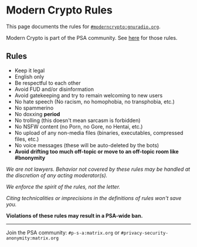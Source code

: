 # Modern Crypto Rules

This page documents the rules for
[`#moderncrypto:gnuradio.org`](https://matrix.to/#/#moderncrypto:matrix.anonymousplanet.org).

Modern Crypto is part of the PSA community. See
[here](https://psa.anonymousplanet.org/) for those rules.

## Rules

- Keep it legal
- English only
- Be respectful to each other
- Avoid FUD and/or disinformation
- Avoid gatekeeping and try to remain welcoming to new users
- No hate speech (No racism, no homophobia, no transphobia, etc.)
- No spammerino
- No doxxing **period**
- No trolling (this doesn't mean sarcasm is forbidden)
- No NSFW content (no Porn, no Gore, no Hentai, etc.)
- No upload of any non-media files (binaries, executables, compressed files, etc.)
- No voice messages (these will be auto-deleted by the bots)
- **Avoid drifting too much off-topic or move to an off-topic room like #bnonymity**

*We are not lawyers. Behavior not covered by these rules may be handled at the
discretion of any acting moderator(s).*

*We enforce the spirit of the rules, not the letter.*

*Citing technicalities or imprecisions in the definitions of rules won't save
you.*

**Violations of these rules may result in a PSA-wide ban.**

---

Join the PSA community: `#p-s-a:matrix.org`
or
`#privacy-security-anonymity:matrix.org`